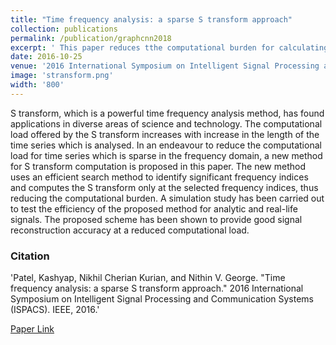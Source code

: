 ```yaml
---
title: "Time frequency analysis: a sparse S transform approach"
collection: publications
permalink: /publication/graphcnn2018
excerpt: ' This paper reduces tthe computational burden for calculating S-transorm using the ideas of sparse FFT.'
date: 2016-10-25
venue: '2016 International Symposium on Intelligent Signal Processing and Communication Systems (ISPACS)'
image: 'stransform.png'
width: '800'
---
```

S transform, which is a powerful time frequency analysis method, has found applications in diverse areas of science and technology. The computational load offered by the S transform increases with increase in the length of the time series which is analysed. In an endeavour to reduce the computational load for time series which is sparse in the frequency domain, a new method for S transform computation is proposed in this paper. The new method uses an efficient search method to identify significant frequency indices and computes the S transform only at the selected frequency indices, thus reducing the computational burden. A simulation study has been carried out to test the efficiency of the proposed method for analytic and real-life signals. The proposed scheme has been shown to provide good signal reconstruction accuracy at a reduced computational load.

### Citation
'Patel, Kashyap, Nikhil Cherian Kurian, and Nithin V. George. "Time frequency analysis: a sparse S transform approach." 2016 International Symposium on Intelligent Signal Processing and Communication Systems (ISPACS). IEEE, 2016.'

[Paper Link](https://ieeexplore.ieee.org/abstract/document/7824713)
